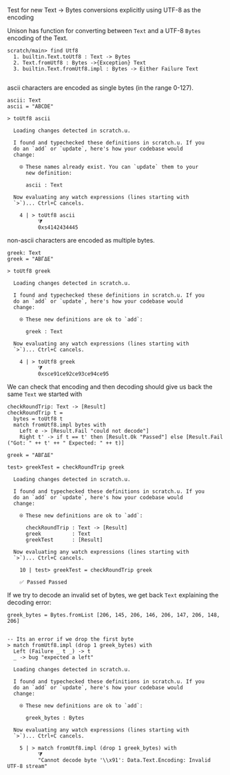 Test for new Text -\> Bytes conversions explicitly using UTF-8 as the encoding

Unison has function for converting between `Text` and a UTF-8 `Bytes` encoding of the Text.

``` ucm
scratch/main> find Utf8
  1. builtin.Text.toUtf8 : Text -> Bytes
  2. Text.fromUtf8 : Bytes ->{Exception} Text
  3. builtin.Text.fromUtf8.impl : Bytes -> Either Failure Text
  

```

ascii characters are encoded as single bytes (in the range 0-127).

``` unison
ascii: Text
ascii = "ABCDE"

> toUtf8 ascii

```

``` ucm :added-by-ucm
  Loading changes detected in scratch.u.

  I found and typechecked these definitions in scratch.u. If you
  do an `add` or `update`, here's how your codebase would
  change:
  
    ⍟ These names already exist. You can `update` them to your
      new definition:
    
      ascii : Text
  
  Now evaluating any watch expressions (lines starting with
  `>`)... Ctrl+C cancels.

    4 | > toUtf8 ascii
          ⧩
          0xs4142434445

```

non-ascii characters are encoded as multiple bytes.

``` unison
greek: Text
greek = "ΑΒΓΔΕ"

> toUtf8 greek
```

``` ucm :added-by-ucm
  Loading changes detected in scratch.u.

  I found and typechecked these definitions in scratch.u. If you
  do an `add` or `update`, here's how your codebase would
  change:
  
    ⍟ These new definitions are ok to `add`:
    
      greek : Text
  
  Now evaluating any watch expressions (lines starting with
  `>`)... Ctrl+C cancels.

    4 | > toUtf8 greek
          ⧩
          0xsce91ce92ce93ce94ce95

```

We can check that encoding and then decoding should give us back the same `Text` we started with

``` unison
checkRoundTrip: Text -> [Result]
checkRoundTrip t =
  bytes = toUtf8 t
  match fromUtf8.impl bytes with
    Left e -> [Result.Fail "could not decode"]
    Right t' -> if t == t' then [Result.Ok "Passed"] else [Result.Fail ("Got: " ++ t' ++ " Expected: " ++ t)]

greek = "ΑΒΓΔΕ"

test> greekTest = checkRoundTrip greek
```

``` ucm :added-by-ucm
  Loading changes detected in scratch.u.

  I found and typechecked these definitions in scratch.u. If you
  do an `add` or `update`, here's how your codebase would
  change:
  
    ⍟ These new definitions are ok to `add`:
    
      checkRoundTrip : Text -> [Result]
      greek          : Text
      greekTest      : [Result]
  
  Now evaluating any watch expressions (lines starting with
  `>`)... Ctrl+C cancels.

    10 | test> greekTest = checkRoundTrip greek
    
    ✅ Passed Passed

```

If we try to decode an invalid set of bytes, we get back `Text` explaining the decoding error:

``` unison
greek_bytes = Bytes.fromList [206, 145, 206, 146, 206, 147, 206, 148, 206]


-- Its an error if we drop the first byte
> match fromUtf8.impl (drop 1 greek_bytes) with
  Left (Failure _ t _) -> t
  _ -> bug "expected a left"

```

``` ucm :added-by-ucm
  Loading changes detected in scratch.u.

  I found and typechecked these definitions in scratch.u. If you
  do an `add` or `update`, here's how your codebase would
  change:
  
    ⍟ These new definitions are ok to `add`:
    
      greek_bytes : Bytes
  
  Now evaluating any watch expressions (lines starting with
  `>`)... Ctrl+C cancels.

    5 | > match fromUtf8.impl (drop 1 greek_bytes) with
          ⧩
          "Cannot decode byte '\\x91': Data.Text.Encoding: Invalid UTF-8 stream"

```
